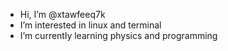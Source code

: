 - Hi, I’m @xtawfeeq7k
- I’m interested in linux and terminal
- I’m currently learning physics and programming
